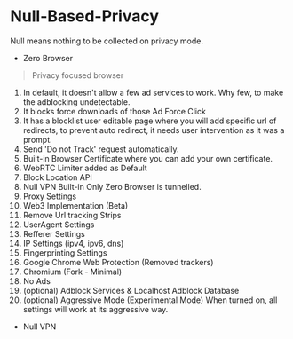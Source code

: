 # Null-Based-Privacy
Null means nothing to be collected on privacy mode.


- Zero Browser
> Privacy focused browser
1. In default, it doesn't allow a few ad services to work.
Why few, to make the adblocking undetectable.
2. It blocks force downloads of those Ad Force Click
3. It has a blocklist user editable page where you will add specific url of redirects, to prevent auto redirect, it needs user intervention as it was a prompt.
4. Send 'Do not Track' request automatically.
5. Built-in Browser Certificate where you can add your own certificate.
6. WebRTC Limiter added as Default
7. Block Location API
8. Null VPN Built-in Only Zero Browser is tunnelled.
9. Proxy Settings
10. Web3 Implementation (Beta)
11. Remove Url tracking Strips
12. UserAgent Settings
13. Refferer Settings
14. IP Settings (ipv4, ipv6, dns)
15. Fingerprinting Settings
16. Google Chrome Web Protection (Removed trackers)
17. Chromium (Fork - Minimal)
18. No Ads
19. (optional) Adblock Services & Localhost Adblock Database
20. (optional) Aggressive Mode (Experimental Mode) When turned on, all settings will work at its aggressive way.

- Null VPN

